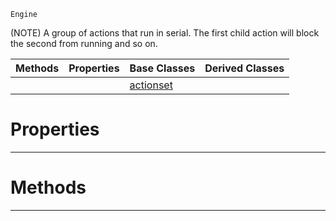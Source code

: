  `Engine`

(NOTE) A group of actions that run in serial. The first child action will block the second from running and so on.

|Methods|Properties|Base Classes|Derived Classes|
|---|---|---|---|
| | |[actionset](https://github.com/dragonCASTjosh/PlasmaDocs/blob/master/code_reference/class_reference/actionset.markdown)| |


 #  Properties


---  
 #  Methods


---  
 

 